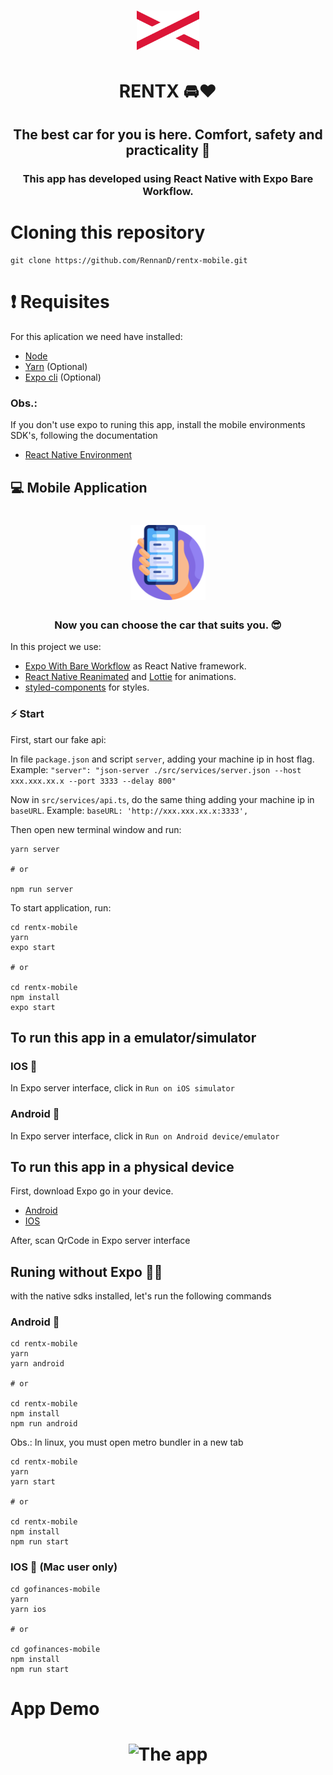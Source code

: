 <h1 align="center" >
    <img src="./.github/logo.svg" width = "100px">
    
</h1>

<h1 align="center"> RENTX 🚘❤️ </h1>

<h2 align="center"> 
  The best car for you is here.
  Comfort, safety and practicality 🤩
</h2>

<h3 align="center">
  This app has developed using React Native with Expo Bare Workflow.
</h3>

# Cloning this repository

```
git clone https://github.com/RennanD/rentx-mobile.git
```

# ❗️ Requisites

For this aplication we need have installed:

- [Node](https://nodejs.org/en/)
- [Yarn](https://yarnpkg.com/lang/en/) (Optional)
- [Expo cli](https://docs.expo.io/get-started/installation/) (Optional)

### Obs.:
If you don't use expo to runing this app, install the mobile environments
SDK's, following the documentation

- [React Native Environment](https://react-native.rocketseat.dev/)

## 💻 Mobile Application

<h1 align="center">
  <img alt="WebApp" src="./.github/smartphone.svg" width = "120px">
</h1>

<h3 align="center">
  Now you can choose the car that suits you. 😎
</h3>

<p>
  In this project we use:
</p>

- [Expo With Bare Workflow](https://docs.expo.io/bare/exploring-bare-workflow/) as React Native framework.
- [React Native Reanimated](https://docs.swmansion.com/react-native-reanimated/) and [Lottie](https://github.com/lottie-react-native/lottie-react-native) for animations.
- [styled-components](https://styled-components.com/) for styles.


### ⚡️ Start

First, start our fake api:

In file `package.json`  and script `server`, adding your machine ip in host flag.
Example: `"server": "json-server ./src/services/server.json --host xxx.xxx.xx.x --port 3333 --delay 800"`

Now in `src/services/api.ts`, do the same thing adding your machine ip in `baseURL`.
Example: `baseURL: 'http://xxx.xxx.xx.x:3333',`

Then open new terminal window and run: 
```
yarn server 

# or

npm run server
```

To start application, run:

```
cd rentx-mobile
yarn
expo start

# or

cd rentx-mobile
npm install
expo start
```
## To run this app in a emulator/simulator

### IOS 🍎

In Expo server interface, click in `Run on iOS simulator`

### Android 👾

In Expo server interface, click in `Run on Android device/emulator`

## To run this app in a physical device

First, download Expo go in your device.
  - [Android](https://play.google.com/store/apps/details?id=host.exp.exponent&hl=pt_BR&gl=US)
  - [IOS](https://apps.apple.com/br/app/expo-go/id982107779)

After, scan QrCode in Expo server interface

## Runing without Expo 🍎👾

with the native sdks installed, let's run the following commands

### Android 👾
```
cd rentx-mobile
yarn
yarn android

# or

cd rentx-mobile
npm install
npm run android
```

Obs.: In linux, you must open metro bundler in a new tab

```
cd rentx-mobile
yarn
yarn start

# or

cd rentx-mobile
npm install
npm run start
```

### IOS 👾 (Mac user only)
```
cd gofinances-mobile
yarn
yarn ios

# or

cd gofinances-mobile
npm install
npm run start
```

# App Demo 


<h1 align="center">
  <img alt = "The app" src = "./.github/rentx.gif" width = "400px" />
</h1>
